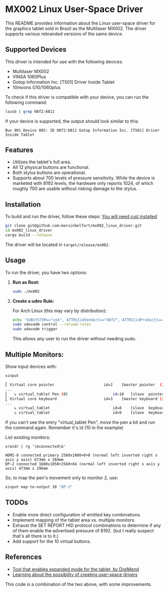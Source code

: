 # MX002 Linux User-Space Driver

This README provides information about the Linux user-space driver for the graphics tablet sold in Brazil as the Multilaser MX002. The driver supports various rebranded versions of the same device.

## Supported Devices

This driver is intended for use with the following devices:
- Multilaser MX002
- VINSA 1060Plus
- Gotop Information Inc. [T501] Driver Inside Tablet
- 10moons G10/1060plus

To check if this driver is compatible with your device, you can run the following command:

```bash
lsusb | grep 08f2:6811
```

If your device is supported, the output should look similar to this:

```
Bus 001 Device 005: ID 08f2:6811 Gotop Information Inc. [T501] Driver Inside Tablet
```

## Features

- Utilizes the tablet's full area.
- All 12 physical buttons are functional.
- Both stylus buttons are operational.
- Supports about 700 levels of pressure sensitivity. While the device is marketed with 8192 levels, the hardware only reports 1024, of which roughly 700 are usable without risking damage to the stylus.

## Installation

To build and run the driver, follow these steps:
[You will need rust installed](https://wiki.archlinux.org/title/rust)

```bash
git clone git@github.com:marvinbelfort/mx002_linux_driver.git
cd mx002_linux_driver
cargo build --release
```

The driver will be located in `target/release/mx002`.

## Usage

To run the driver, you have two options:

1. **Run as Root:**

   ```bash
   sudo ./mx002
   ```

2. **Create a udev Rule:**

   For Arch Linux (this may vary by distribution):

   ```bash
   echo 'SUBSYSTEM=="usb", ATTRS{idVendor}=="08f2", ATTRS{idProduct}=="6811", TAG+="uaccess"' > /etc/udev/rules.d/99-mx002.rules
   sudo udevadm control --reload-rules
   sudo udevadm trigger
   ```

   This allows any user to run the driver without needing sudo.

## Multiple Monitors:

Show input devices with:
```bash
xinput

⎡ Virtual core pointer                    	id=2	[master pointer  (3)]
... 
⎜   ↳ virtual_tablet Pen (0)                  	id=10	[slave  pointer  (2)]
⎣ Virtual core keyboard                   	id=3	[master keyboard (2)]
...
    ↳ virtual_tablet                          	id=8	[slave  keyboard (3)]
    ↳ virtual_tablet                          	id=9	[slave  keyboard (3)]
```

If you can't see the entry "virtual_tablet Pen", move the pen a bit and run the command again.
Remember it's id (10 in the example)

List existing monitors:
```
xrandr | rg '\bconnected\b'

HDMI-0 connected primary 2560x1080+0+0 (normal left inverted right x axis y axis) 673mm x 284mm
DP-2 connected 1680x1050+2560+84 (normal left inverted right x axis y axis) 473mm x 296mm
```

So, to map the pen's movement only to monitor 2, use:

```bash
xinput map-to-output 10 "DP-2"
```



## TODOs

- Enable more direct configuration of emitted key combinations.
- Implement mapping of the tablet area vs. multiple monitors.
- Exhaust the SET REPORT HID protocol combinations to determine if any of them enable the advertised pressure of 8192. (but I really suspect that's all there is to it.)
- Add support for the 10 virtual buttons.

## References

- [Tool that enables expanded mode for the tablet, by DigiMend](https://github.com/DIGImend/10moons-tools)
- [Learning about the possibility of creating user-space drivers](https://github.com/alex-s-v/10moons-driver)

This code is a combination of the two above, with some improvements.

